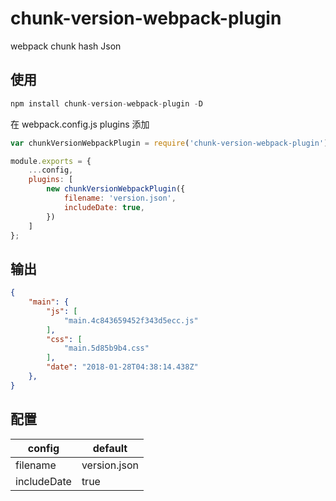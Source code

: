 # chunk-version-webpack-plugin
webpack chunk hash Json

## 使用

```javascript
npm install chunk-version-webpack-plugin -D
```

在 webpack.config.js plugins 添加

```javascript
var chunkVersionWebpackPlugin = require('chunk-version-webpack-plugin');

module.exports = {
    ...config,
    plugins: [
        new chunkVersionWebpackPlugin({
            filename: 'version.json',
            includeDate: true,
        })
    ]
};
```

## 输出

```json
{
    "main": {
        "js": [
            "main.4c843659452f343d5ecc.js"
        ],
        "css": [
            "main.5d85b9b4.css"
        ],
        "date": "2018-01-28T04:38:14.438Z"
    },
}
```

## 配置



| config | default |
| --- | --- |
| filename | version.json |
| includeDate | true |


